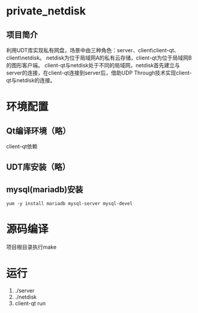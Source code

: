 # private_netdisk
## 项目简介
利用UDT库实现私有网盘，场景中由三种角色：server、client\client-qt、client\netdisk。
netdisk为位于局域网A的私有云存储，client-qt为位于局域网B的图形客户端。
client-qt与netdisk处于不同的局域网，netdisk首先建立与server的连接，在client-qt连接到server后，借助UDP Through技术实现client-qt与netdisk的连接。
# 环境配置
## Qt编译环境（略）
client-qt依赖
## UDT库安装（略）
## mysql(mariadb)安装
```
yum -y install mariadb mysql-server mysql-devel
```
# 源码编译
项目根目录执行make

# 运行
1. ./server
2. ./netdisk
3. client-qt run


